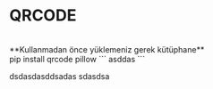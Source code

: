 # QRCODE
<br>
**Kullanmadan önce yüklemeniz gerek kütüphane**
<br>
pip install qrcode pillow
```
asddas
```

dsdasdasddsadas
sdasdsa
